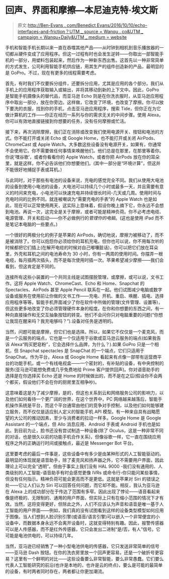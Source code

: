 # 回声、界面和摩擦—本尼迪克特·埃文斯

> 原文:[http://Ben-Evans . com/Benedict Evans/2016/10/10/echo-interfaces-and-friction？UTM _ source = Wanqu . co&UTM _ campaign = Wanqu+Daily&UTM _ medium = website](http://ben-evans.com/benedictevans/2016/10/10/echo-interfaces-and-friction?utm_source=wanqu.co&utm_campaign=Wanqu+Daily&utm_medium=website)

手机和智能手机长期以来一直在吞噬其他产品——从时钟到相机到音乐播放器的一切都从硬件变成了应用程序。但这一过程有时也会发生逆转——你取出一部智能手机的一部分，用塑料包装起来，然后作为一种新东西出售。这首先以一种非常简单的方式发生，公司利用智能手机供应链，用其生产的组件创造新的产品，最明显的是 GoPro。不过，现在有更多的线程需要考虑。

首先，有时我们不仅要拆分组件，还要拆分应用，尤其是应用的各个部分。我们从手机上的应用程序获取输入或输出，并将其移动到新的上下文中。因此，GoPro 是智能手机摄像头的替代品，而亚马逊 Echo 则是在你洗衣服时，从亚马逊应用程序中取出一部分，放在你旁边。这样做，它改变了环境，也改变了摩擦。你*可以*放下要洗的衣服，找到你的手机，点击亚马逊应用程序，搜索 Tide，但你正在为它做计算机的工作——你正在经历一系列与你的需求无关的中间步骤。使用 Alexa，你可以有效地直接链接到你想要的任务，没有任何摩擦或忙活。

接下来，再次消除摩擦，我们正在消除或改变我们使用电源开关、按钮和电池的方式。你不能打开或关闭 Echo 或 Google Home，也不能打开或关闭 AirPods、ChromeCast 或 Apple Watch。大多数这些设备没有电源开关，如果有，你通常不会使用它。你不需要做任何事情来唤醒他们。他们总是在那里，在那里等着你。你说‘嘿谷歌’，或者你看看你的 Apple Watch，或者你把 AirPods 放在你的耳朵里，就是这样。你不必告诉他们你想要他们。(其中一部分是“环境计算”，但这并不能很好地捕捉手表或耳机。)

与此同时，对于那些有电池的设备来说，充电的感觉完全不同。我们从使用大电池的设备到使用小电池的设备，大电池可以持续几个小时或最多一天，并且需要有意义的时间来充电，小电池可以快速充电并持续很长时间-几天或几周。使用时间与充电时间的比例不同。就连被嘲讽为“需要充电的手表”的 Apple Watch 也是如此，现在可以正常使用两天，这实际上意味着，假设你晚上摘下它，你永远不会想到电池。再说一次，这完全是关于摩擦，或者可能是精神负荷。你不必考虑电缆、电源管理、开关和启动——你不必做例行的*管理你的电脑*。(这也是使用 iPad 而不是笔记本电脑的一些要点。)

一个很好的两极分化的例子是苹果的 AirPods，确切地说，摩擦力被移动了，而不是被消除了。你可以抱怨你必须给你的耳机充电，但你也可以说，你不用每次听的时候都把它们插上(在解开电缆的时候对自己嘟囔脏话)，你可以把它们放在耳朵里，外壳和耳机之间的电池寿命为 30 小时，你有一两周的使用时间。你摆弄一根电缆，每月插两次插头，而不是每次使用时插一次。苹果希望减少摩擦——我们会看到，但这肯定是不同的。

连接所有这些小装置的一个共同主线是试图摆脱管理，或摩擦，或可以说，文书工作。这将 Apple Watch、ChromeCast、Echo 和 Home、Snapchat 的 Spectacles、AirPods 甚至 Apple Pencil 联系在一起。他们试图减少电脑或数字设备或服务在使用前让你做的文书工作——充电、开机、重启、唤醒、插电、选择应用程序等等。智能手机界面减少了你在软件中所做的管理(文件管理、设置等)，但这些更多地改变了你必须管理硬件本身的程度。在你和你想要的东西之间，有一种向直接操作和无交互抽象按钮的转变。他们不会问你只对电脑重要的问题(“你想让我现在醒来吗？我充电够吗？”).设备对任务是透明的。

当然，问题可能是摩擦，但它们也是选择。所以，如果它不仅仅是一个麦克风，而是一个云服务的端点，它也是一个仅适用于谷歌或亚马逊云服务的端点(如果我告诉 Alexa“购买肥皂粉”，它会选择什么品牌，为什么？).如果 GoPro 只是一个相机，但 Snapchat spectacles 是 SnapChat 的一个端点，它们只适用于 SnapChat。作为平台，Alexa 或 Google Home 看起来有点像一部带有运营商平台的功能手机，或一个有线电视盒——一个密封的，有补贴的设备，有中央控制的服务(亚马逊可能想免费或几乎免费地给 Prime 客户提供回声)。你对语音助手的选择是在你选择买 Echo 还是 Home 的时候做出的，而不是在之后(假设你不会两个都买，假设他们不会在你的厨房里互相争吵)。

这意味着这是为了减少摩擦，是的，但这也关系到云和网络服务公司的影响力，以及他们如何看待一个更广阔的世界，在这个世界中，PC 网络越来越落后，智能手机操作系统是平台，而这个平台通常由他们的竞争对手控制，以及他们如何能够建立服务，而不仅仅是适应别人定义的智能手机 API 模型。有一种来自具有战略愿望的大公司的推动因素，至少与消费者的拉动一样多。Google Home 是 Google Assistant 的一个端点，但 Allo 消息应用、Android 手表或 Android 手机也是如此。到目前为止，脸书还没有尝试制造一种设备(除了 Oculus，这是一种非常不同的对话，也是很久以前的功能手机合作关系)，但像谷歌一样，它一直在围绕应用程序之外的正确运行时间或接触点，最近是 Messenger Bot 平台。

这里要考虑的最后一件事是，这些设备中有多少是由某种形式的人工智能驱动的。最明显的体现就是语音助手，除了麦克风和扬声器之外，它不需要用户界面，因此理论上可以完全“透明”。但由于事实上我们没有 HAL 9000 -我们没有通用的、人类级别的人工智能-语音助手有时会感觉更像 IVRs 或命令行-你只能问某些事情，但没有任何指示。精神负荷可能会更高而不是更低。这就是苹果对 Siri 的错误之处——它让人们认为 Siri 可以回答任何问题，而它却不能。相反，我认为亚马逊在 Alexa 上的成功部分在于传达了范围有多窄。因此出现了悖论——语音看起来像是终极的、无限制的、通用的用户界面，但实际上只有在缩小范围的情况下才有效。当然，这将变得更好，但除此之外，人们不应该认为声音和语音是唯一基于人工智能的用户界面——例如，我们真的没有试图看到这样的设备类型模型如何应用于图像。当人们想到人脸识别引擎(或语音/语言引擎)可以嵌入一个非常便宜的小设备中，而数据本身永远不会离开设备时，这就变得特别有趣。因此，报警传感器可以是人传感器，而不是红外传感器，它只会发出二进制“是/否，有人”信号。它可能是电池供电的，可以持续几年。

当然，亚马逊已经销售了一种小型电池供电的传感器，它只发送非常简单的信号——亚马逊 Dash 按钮。在你的洗衣房里放一个回声更容易，还是一个破折号更容易？这里有一个鲜明的对比——这些设备要么非常智能，要么非常愚蠢。它们要么代表人工智能研究的前沿(也许是本地的，也许是云的终点)，要么是可能的最简单的设备，有时两者同时存在，两者都让你更加潮流。